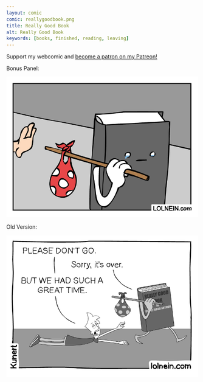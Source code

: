 ```yaml
---
layout: comic
comic: reallygoodbook.png
title: Really Good Book
alt: Really Good Book
keywords: [books, finished, reading, leaving]
---
```


Support my webcomic and [become a patron on my Patreon!](https://www.patreon.com/lolnein)

Bonus Panel:

![Really Good Book Bonus Panel](/images/reallygoodbook_bonus.png)

Old Version:

![Really Good Book Old Version](/images/reallygoodbook_old.png)
